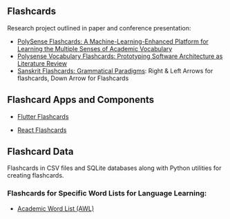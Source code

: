 ## Flashcards

Research project outlined in paper and conference presentation: 

- [PolySense Flashcards: A Machine-Learning-Enhanced Platform for Learning the Multiple Senses of Academic Vocabulary](https://www.academia.edu/82876397/PolySense_Flashcards_A_Machine_Learning_Enhanced_Platform_for_Learning_the_Multiple_Senses_of_Academic_Vocabulary)
- [Polysense Vocabulary Flashcards: Prototyping Software Architecture as Literature Review](https://www.academia.edu/69703798/Polysense_Vocabulary_Flashcards_Prototyping_Software_Architecture_as_Literature_Review)
- [Sanskrit Flashcards: Grammatical Paradigms](https://jonfernq.github.io/reveal-flashcards/index.html#/3): Right & Left Arrows for flashcards, Down Arrow for Flashcards  

## Flashcard Apps and Components

- [Flutter Flashcards](https://github.com/jonfernq/Flutter-Flashcards)

- [React Flashcards](https://github.com/jonfernq/React-Flashcards) 

## Flashcard Data

Flashcards in CSV files and SQLite databases along with Python utilities for creating flashcards.

### Flashcards for Specific Word Lists for Language Learning:

- [Academic Word List (AWL)](https://github.com/jonfernq/Flashcard-Data/tree/main/Academic-Word-List)
